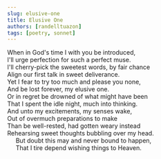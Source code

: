 ```yaml
---
slug: elusive-one
title: Elusive One
authors: [randelltuazon]
tags: [poetry, sonnet]
---
```


When in God's time I with you be introduced,<br/>
I'll urge perfection for such a perfect muse.<br/>
I'll cherry-pick the sweetest words, by fair chance<br/>
Align our first talk in sweet deliverance.<br/>
Yet I fear to try too much and please you none,<br/>
And be lost forever, my elusive one.<br/>
Or in regret be drowned of what might have been<br/>
That I spent the idle night, much into thinking.<br/>
And unto my excitements, my senses wake,<br/>
Out of overmuch preparations to make<br/>
Than be well-rested, had gotten weary instead<br/>
Rehearsing sweet thoughts bubbling over my head.<br/>
&nbsp;&nbsp;&nbsp;&nbsp; But doubt this may and never bound to happen,<br/>
&nbsp;&nbsp;&nbsp;&nbsp; That I tire depend wishing things to Heaven.
